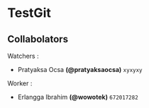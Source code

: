 # TestGit

## Collabolators

Watchers :
  - Pratyaksa Ocsa __(@pratyaksaocsa)__ `xyxyxy`

Worker :
  - Erlangga Ibrahim __(@wowotek)__ `672017282`
